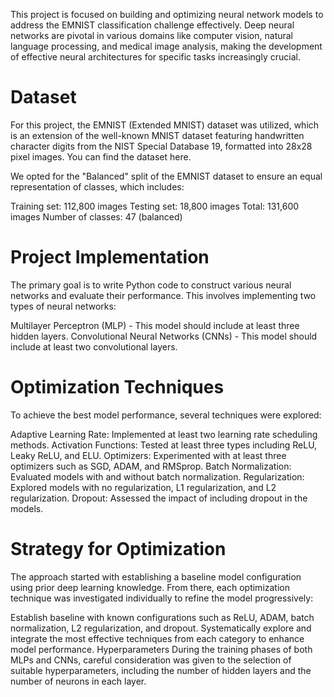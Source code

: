  This project is focused on building and optimizing neural network models to address the EMNIST classification challenge effectively. Deep neural networks are pivotal in various domains like computer vision, natural language processing, and medical image analysis, making the development of effective neural architectures for specific tasks increasingly crucial.

# Dataset
For this project, the EMNIST (Extended MNIST) dataset was utilized, which is an extension of the well-known MNIST dataset featuring handwritten character digits from the NIST Special Database 19, formatted into 28x28 pixel images. You can find the dataset here.

We opted for the "Balanced" split of the EMNIST dataset to ensure an equal representation of classes, which includes:

Training set: 112,800 images
Testing set: 18,800 images
Total: 131,600 images
Number of classes: 47 (balanced)

# Project Implementation
The primary goal is to write Python code to construct various neural networks and evaluate their performance. This involves implementing two types of neural networks:

Multilayer Perceptron (MLP) - This model should include at least three hidden layers.
Convolutional Neural Networks (CNNs) - This model should include at least two convolutional layers.

# Optimization Techniques
To achieve the best model performance, several techniques were explored:

Adaptive Learning Rate: Implemented at least two learning rate scheduling methods.
Activation Functions: Tested at least three types including ReLU, Leaky ReLU, and ELU.
Optimizers: Experimented with at least three optimizers such as SGD, ADAM, and RMSprop.
Batch Normalization: Evaluated models with and without batch normalization.
Regularization: Explored models with no regularization, L1 regularization, and L2 regularization.
Dropout: Assessed the impact of including dropout in the models.

# Strategy for Optimization
The approach started with establishing a baseline model configuration using prior deep learning knowledge. From there, each optimization technique was investigated individually to refine the model progressively:

Establish baseline with known configurations such as ReLU, ADAM, batch normalization, L2 regularization, and dropout.
Systematically explore and integrate the most effective techniques from each category to enhance model performance.
Hyperparameters
During the training phases of both MLPs and CNNs, careful consideration was given to the selection of suitable hyperparameters, including the number of hidden layers and the number of neurons in each layer.

 
